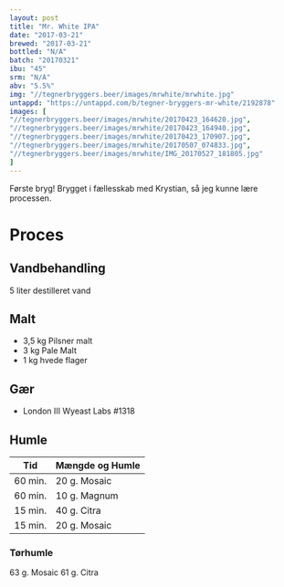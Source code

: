 ```yaml
---
layout: post
title: "Mr. White IPA"
date: "2017-03-21"
brewed: "2017-03-21"
bottled: "N/A"
batch: "20170321"
ibu: "45"
srm: "N/A"
abv: "5.5%"
img: "//tegnerbryggers.beer/images/mrwhite/mrwhite.jpg"
untappd: "https://untappd.com/b/tegner-bryggers-mr-white/2192878"
images: [
"//tegnerbryggers.beer/images/mrwhite/20170423_164620.jpg",
"//tegnerbryggers.beer/images/mrwhite/20170423_164940.jpg",
"//tegnerbryggers.beer/images/mrwhite/20170423_170907.jpg",
"//tegnerbryggers.beer/images/mrwhite/20170507_074833.jpg",
"//tegnerbryggers.beer/images/mrwhite/IMG_20170527_181805.jpg"
]
---
```


Første bryg! Brygget i fællesskab med Krystian, så jeg kunne lære processen.

# Proces

## Vandbehandling

5 liter destilleret vand

## Malt

* 3,5 kg Pilsner malt
* 3 kg Pale Malt
* 1 kg hvede flager

## Gær

* London III Wyeast Labs #1318

## Humle

| Tid     | Mængde og Humle |
| ------- | --------------- |
| 60 min. | 20 g. Mosaic    |
| 60 min. | 10 g. Magnum    |
| 15 min. | 40 g. Citra     |
| 15 min. | 20 g. Mosaic    |

### Tørhumle

63 g. Mosaic
61 g. Citra
